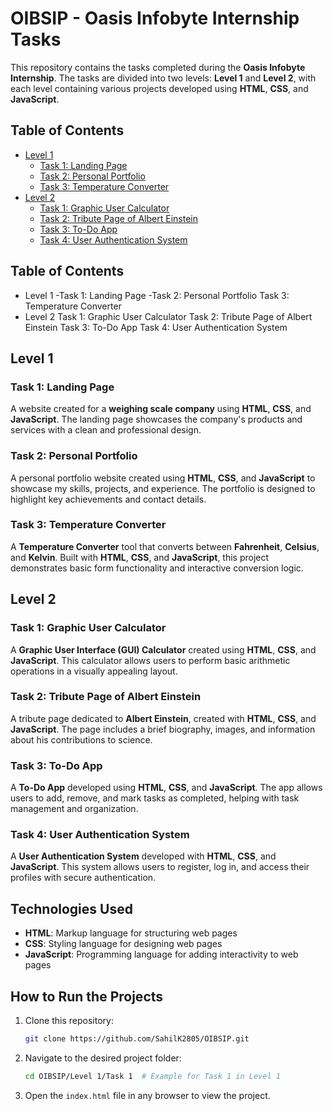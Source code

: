 # OIBSIP - Oasis Infobyte Internship Tasks

This repository contains the tasks completed during the **Oasis Infobyte Internship**. The tasks are divided into two levels: **Level 1** and **Level 2**, with each level containing various projects developed using **HTML**, **CSS**, and **JavaScript**.

## Table of Contents
- [Level 1](#level-1)
  - [Task 1: Landing Page](#task-1-landing-page)
  - [Task 2: Personal Portfolio](#task-2-personal-portfolio)
  - [Task 3: Temperature Converter](#task-3-temperature-converter)
- [Level 2](#level-2)
  - [Task 1: Graphic User Calculator](#task-1-graphic-user-calculator)
  - [Task 2: Tribute Page of Albert Einstein](#task-2-tribute-page-of-albert-einstein)
  - [Task 3: To-Do App](#task-3-to-do-app)
  - [Task 4: User Authentication System](#task-4-user-authentication-system)

## Table of Contents
- Level 1
  -Task 1: Landing Page
  -Task 2: Personal Portfolio
Task 3: Temperature Converter
- Level 2
Task 1: Graphic User Calculator
Task 2: Tribute Page of Albert Einstein
Task 3: To-Do App
Task 4: User Authentication System

## Level 1

### Task 1: Landing Page
A website created for a **weighing scale company** using **HTML**, **CSS**, and **JavaScript**. The landing page showcases the company's products and services with a clean and professional design.

### Task 2: Personal Portfolio
A personal portfolio website created using **HTML**, **CSS**, and **JavaScript** to showcase my skills, projects, and experience. The portfolio is designed to highlight key achievements and contact details.

### Task 3: Temperature Converter
A **Temperature Converter** tool that converts between **Fahrenheit**, **Celsius**, and **Kelvin**. Built with **HTML**, **CSS**, and **JavaScript**, this project demonstrates basic form functionality and interactive conversion logic.


## Level 2

### Task 1: Graphic User Calculator
A **Graphic User Interface (GUI) Calculator** created using **HTML**, **CSS**, and **JavaScript**. This calculator allows users to perform basic arithmetic operations in a visually appealing layout.

### Task 2: Tribute Page of Albert Einstein
A tribute page dedicated to **Albert Einstein**, created with **HTML**, **CSS**, and **JavaScript**. The page includes a brief biography, images, and information about his contributions to science.

### Task 3: To-Do App
A **To-Do App** developed using **HTML**, **CSS**, and **JavaScript**. The app allows users to add, remove, and mark tasks as completed, helping with task management and organization.

### Task 4: User Authentication System
A **User Authentication System** developed with **HTML**, **CSS**, and **JavaScript**. This system allows users to register, log in, and access their profiles with secure authentication.

## Technologies Used
- **HTML**: Markup language for structuring web pages
- **CSS**: Styling language for designing web pages
- **JavaScript**: Programming language for adding interactivity to web pages



## How to Run the Projects

1. Clone this repository:
   ```bash
   git clone https://github.com/SahilK2805/OIBSIP.git
   ```

2. Navigate to the desired project folder:
   ```bash
   cd OIBSIP/Level 1/Task 1  # Example for Task 1 in Level 1
   ```

3. Open the `index.html` file in any browser to view the project.

